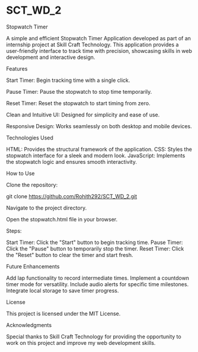 # SCT_WD_2

Stopwatch Timer

A simple and efficient Stopwatch Timer Application developed as part of an internship project at Skill Craft Technology. This application provides a user-friendly interface to track time with precision, showcasing skills in web development and interactive design.

Features

Start Timer: Begin tracking time with a single click.

Pause Timer: Pause the stopwatch to stop time temporarily.

Reset Timer: Reset the stopwatch to start timing from zero.

Clean and Intuitive UI: Designed for simplicity and ease of use.

Responsive Design: Works seamlessly on both desktop and mobile devices.

Technologies Used

HTML: Provides the structural framework of the application.
CSS: Styles the stopwatch interface for a sleek and modern look.
JavaScript: Implements the stopwatch logic and ensures smooth interactivity.

How to Use

Clone the repository:

git clone https://github.com/Rohith292/SCT_WD_2.git  

Navigate to the project directory.

Open the stopwatch.html file in your browser.

Steps:

Start Timer: Click the "Start" button to begin tracking time.
Pause Timer: Click the "Pause" button to temporarily stop the timer.
Reset Timer: Click the "Reset" button to clear the timer and start fresh.

Future Enhancements

Add lap functionality to record intermediate times.
Implement a countdown timer mode for versatility.
Include audio alerts for specific time milestones.
Integrate local storage to save timer progress.

License

This project is licensed under the MIT License.

Acknowledgments

Special thanks to Skill Craft Technology for providing the opportunity to work on this project and improve my web development skills.



